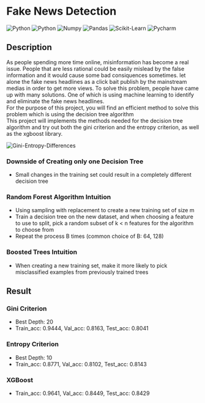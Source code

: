 # Fake News Detection
<img alt="Python" src="https://img.shields.io/badge/python-%2314354C.svg?style=for-the-badge&logo=python&logoColor=white"/> <img alt="Python" src="https://img.shields.io/badge/numpy-%23013243.svg?style=for-the-badge&logo=numpy&logoColor=white" />  <img alt="Numpy" 
src="https://img.shields.io/badge/pandas-%23150458.svg?style=for-the-badge&logo=pandas&logoColor=white" />  <img alt="Pandas" 
src="https://img.shields.io/badge/scikit--learn-%23F7931E.svg?style=for-the-badge&logo=scikit-learn&logoColor=white" /> <img alt="Scikit-Learn" 
src="https://img.shields.io/badge/pycharm-143?style=for-the-badge&logo=pycharm&logoColor=black&color=00b35a&labelColor=00b35a" /> <img alt="Pycharm" 
src="https://img.shields.io/badge/Jupyter-%23F37626.svg?style=for-the-badge&logo=Jupyter&logoColor=white" /> 

## Description
As people spending more time online, misinformation has become a real issue. People that are less rational could be easily mislead by the false information and it would cause some bad consiquences sometimes. let alone the fake news headlines as a click bait publish by the mainstream medias in order to get more views. To solve this problem, people have came up with many solutions. One of which is using machine learning to identify and eliminate the fake news headlines.\
For the purpose of this project, you will find an efficient method to solve this problem which is using the decision tree algorithm\
This project will implements the methods needed for the decision tree algorithm and try out both the gini criterion and the entropy criterion, as well as the xgboost library. 

![Gini-Entropy-Differences](https://media.geeksforgeeks.org/wp-content/uploads/20200620180439/Gini-Impurity-vs-Entropy.png)

### Downside of Creating only one Decision Tree
- Small changes in the training set could result in a completely different decision tree

### Random Forest Algorithm Intuition
- Using sampling with replacement to create a new training set of size m
- Train a decision tree on the new dataset, and when choosing a feature to use to split, pick a random subset of k < n features for the algorithm to choose from
- Repeat the process B times (common choice of B: 64, 128)

### Boosted Trees Intuition
- When creating a new training set, make it more likely to pick misclassified examples from previously trained trees
  
## Result
### Gini Criterion  
- Best Depth: 20
- Train_acc: 0.9444, Val_acc: 0.8163, Test_acc: 0.8041
### Entropy Criterion  
- Best Depth: 10
- Train_acc: 0.8771, Val_acc: 0.8102, Test_acc: 0.8143
### XGBoost
- Train_acc: 0.9641, Val_acc: 0.8449, Test_acc: 0.8429
